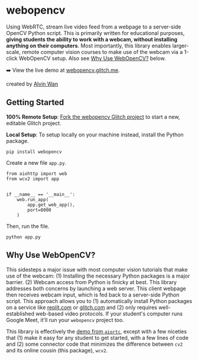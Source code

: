 # webopencv
Using WebRTC, stream live video feed from a webpage to a server-side OpenCV Python script. This is primarily written for educational purposes, **giving students the ability to work with a webcam, without installing anything on their computers**. Most importantly, this library enables larger-scale, remote computer vision courses to make use of the webcam via a 1-click WebOpenCV setup. Also see [Why Use WebOpenCV?](#why-use-webopencv) below.

➡️ View the live demo at [webopencv.glitch.me](https://webopencv.glitch.me).

created by [Alvin Wan](https://alvinwan.com)

## Getting Started

**100% Remote Setup**: [Fork the webopencv Glitch project](https://glitch.com/edit/#!/remix/vr101-nature-step2-starter) to start a new, editable Glitch project.

**Local Setup**: To setup locally on your machine instead, install the Python package.

```
pip install webopencv
```

Create a new file `app.py`.

```
from aiohttp import web
from wcv2 import app


if __name__ == '__main__':
    web.run_app(
        app.get_web_app(),
        port=8000
    )
```

Then, run the file.

```
python app.py
```

## Why Use WebOpenCV?

This sidesteps a major issue with most computer vision tutorials that make use of the webcam: (1) Installing the necessary Python packages is a major barrier. (2) Webcam access from Python is finicky at best. This library addresses both concerns by launching a web server. This client webpage then receives webcam input, which is fed back to a server-side Python script. This approach allows you to (1) automatically install Python packages on a service like [replit.com](https://replit.com) or [glitch.com](https://glitch.com) and (2) only requires well-established web-based video protocols. If your student's computer runs Google Meet, it'll run your `webopencv` project too.

This library is effectively the [demo from `aiortc`](https://github.com/aiortc/aiortc/tree/main/examples/server), except with a few niceties that (1) make it easy for any student to get started, with a few lines of code and (2) some connector code that minimizes the difference between `cv2` and its online cousin (this package), `wcv2`.